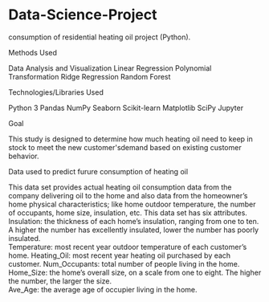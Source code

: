 # Data-Science-Project
consumption of residential heating oil project (Python). 

Methods Used

Data Analysis and Visualization
Linear Regression
Polynomial Transformation
Ridge Regression
Random Forest


Technologies/Libraries Used

Python 3
Pandas
NumPy
Seaborn
Scikit-learn
Matplotlib
SciPy
Jupyter

Goal

This study is designed to determine how much heating oil need to keep in stock to meet the new customer'sdemand based on existing customer behavior.

Data used to predict furure consumption of heating oil

This data set provides actual heating oil consumption data from the company delivering oil to the home and also data from the homeowner’s home physical characteristics; like home outdoor temperature, the number of occupants, home size, insulation, etc. This data set has six attributes.  
Insulation: the thickness of each home’s insulation, ranging from one to ten. A higher the number has excellently insulated, lower the number has poorly insulated.  
Temperature: most recent year outdoor temperature of each customer’s home.
Heating_Oil: most recent year heating oil purchased by each customer. 
Num_Occupants:  total number of people living in the home.  
Home_Size: the home’s overall size, on a scale from one to eight. The higher the number, the larger the size.  
 Ave_Age: the average age of occupier living in the home. 
